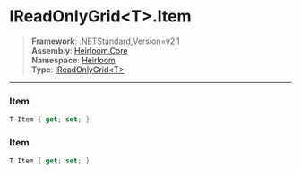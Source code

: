 # IReadOnlyGrid\<T>.Item

> **Framework**: .NETStandard,Version=v2.1  
> **Assembly**: [Heirloom.Core][0]  
> **Namespace**: [Heirloom][0]  
> **Type**: [IReadOnlyGrid\<T>][1]  

--------------------------------------------------------------------------------

### Item

```cs
T Item { get; set; }
```

### Item

```cs
T Item { get; set; }
```

[0]: ..\Heirloom.Core.md
[1]: Heirloom.IReadOnlyGrid[T].md

